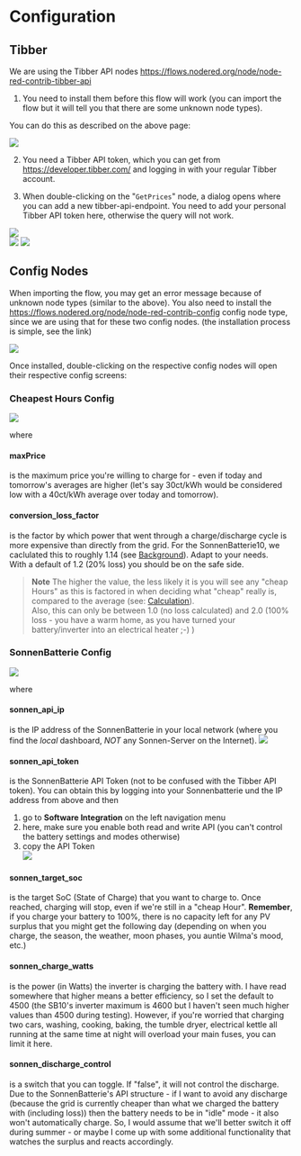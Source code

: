 # Configuration

## Tibber

We are using the Tibber API nodes https://flows.nodered.org/node/node-red-contrib-tibber-api 

1) You need to install them before this flow will work (you can import the flow but it will tell you that there are some unknown node types).

You can do this as described on the above page: 

![](../images/tibber_install.png)

2) You need a Tibber API token, which you can get from https://developer.tibber.com/ and logging in with your regular Tibber account.

3) When double-clicking on the "`GetPrices`" node, a dialog opens where you can add a new tibber-api-endpoint. You need to add your personal Tibber API token here, otherwise the query will not work.

![](../images/getPrices.png)  
![](../images/add-tibber-api-endpoint.png)
![](../images/addToken.png)


## Config Nodes

When importing the flow, you may get an error message because of unknown node types (similar to the above). You also need to install the https://flows.nodered.org/node/node-red-contrib-config config node type, since we are using that for these two config nodes.
(the installation process is simple, see the link)

![](../images/configNodes.png)


Once installed, double-clicking on the respective config nodes will open their respective config screens:

### Cheapest Hours Config

![](../images/cheapestHoursConfig.png)

where

#### maxPrice 
is the maximum price you're willing to charge for - even if today and tomorrow's averages are higher (let's say 30ct/kWh would be considered low with a 40ct/kWh average over today and tomorrow).

#### conversion_loss_factor
is the factor by which power that went through a charge/discharge cycle is more expensive than directly from the grid. For the SonnenBatterie10, we caclulated this to roughly 1.14 (see [Background](./background.md)). Adapt to your needs.  
With a default of 1.2 (20% loss) you should be on the safe side.
> **Note** 
> The higher the value, the less likely it is you will see any "cheap Hours" as this is factored in when deciding what "cheap" really is, compared to the average (see: [Calculation](./calculation.md)).  
> Also, this can only be between 1.0 (no loss calculated) and 2.0 (100% loss - you have a warm home, as you have turned your battery/inverter into an electrical heater ;-) )


### SonnenBatterie Config

![](../images/SonnenBatterieConfig.png)

where

#### sonnen_api_ip
is the IP address of the SonnenBatterie in your local network (where you find the _local_ dashboard, _NOT_ any Sonnen-Server on the Internet). 
![](../images/SonnenDashboard.png)

#### sonnen_api_token
is the SonnenBatterie API Token (not to be confused with the Tibber API token). You can obtain this by logging into your Sonnenbatterie und the IP address from above and then 
1) go to **Software Integration** on the left navigation menu
2) here, make sure you enable both read and write API (you can't control the battery settings and modes otherwise)
3) copy the API Token  
![](../images/SonnenAPIToken.png)

#### sonnen_target_soc
is the target SoC (State of Charge) that you want to charge to. Once reached, charging will stop, even if we're still in a "cheap Hour". 
**Remember**, if you charge your battery to 100%, there is no capacity left for any PV surplus that you might get the following day (depending on when you charge, the season, the weather, moon phases, you auntie Wilma's mood, etc.)

#### sonnen_charge_watts
is the power (in Watts) the inverter is charging the battery with. I have read somewhere that higher means a better efficiency, so I set the default to 4500 (the SB10's inverter maximum is 4600 but I haven't seen much higher values than 4500 during testing).
However, if you're worried that charging two cars, washing, cooking, baking, the tumble dryer, electrical kettle all running at the same time at night will overload your main fuses, you can limit it here.  

#### sonnen_discharge_control
is a switch that you can toggle. If "false", it will not control the discharge.  
Due to the SonnenBatterie's API structure - if I want to avoid any discharge (because the grid is currently cheaper than what we charged the battery with (including loss)) then the battery needs to be in "idle" mode - it also won't automatically charge.
So, I would assume that we'll better switch it off during summer - or maybe I come up with some additional functionality that watches the surplus and reacts accordingly. 